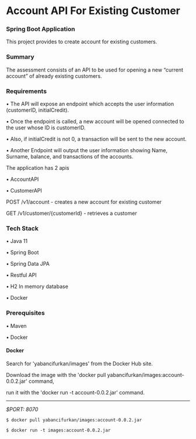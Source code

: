 # Account API For Existing Customer

### Spring Boot Application

This project provides to create account for existing customers.
  
### Summary

The assessment consists of an API to be used for opening a new “current account” of already existing customers.

### Requirements

• The API will expose an endpoint which accepts the user information (customerID, initialCredit).

• Once the endpoint is called, a new account will be opened connected to the user whose ID is customerID.

• Also, if initialCredit is not 0, a transaction will be sent to the new account.

• Another Endpoint will output the user information showing Name, Surname, balance, and transactions of the accounts.




   The application has 2 apis
  
• AccountAPI

• CustomerAPI

  POST /v1/account - creates a new account for existing customer

  GET /v1/customer/{customerId} - retrieves a customer

### Tech Stack

• Java 11

• Spring Boot

• Spring Data JPA

• Restful API 

• H2 In memory database

• Docker

### Prerequisites

• Maven

• Docker

#### Docker


Search for 'yabancifurkan/images' from the Docker Hub site.

Download the image with the 'docker pull yabancifurkan/images:account-0.0.2.jar' command,

run it with the 'docker run -t account-0.0.2.jar' command.
___
*$PORT: 8070*

  ```ssh
  $ docker pull yabancifurkan/images:account-0.0.2.jar
   ```
   
  ```ssh
  $ docker run -t images:account-0.0.2.jar
  ```

